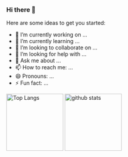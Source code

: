 ### Hi there 👋
Here are some ideas to get you started:
- 🔭 I’m currently working on ...
- 🌱 I’m currently learning ...
- 👯 I’m looking to collaborate on ...
- 🤔 I’m looking for help with ...
- 💬 Ask me about ...
- 📫 How to reach me: ...
- 😄 Pronouns: ...
- ⚡ Fun fact: ...
<p align="left"> 
  <img alt="Top Langs" height="150px" src="https://github-readme-stats.vercel.app/api/top-langs/?username=gtakairo&layout=compact&count_private=true&show_icons=true&theme=onedark" />
  <img alt="github stats" height="150px" src="https://github-readme-stats.vercel.app/api?username=gtakairo&count_private=true&show_icons=true&show_icons=true&theme=onedark" />
</p>
